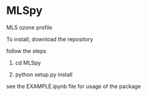 # MLSpy
MLS ozone profile


To install, download the repository

follow the steps

1. cd MLSpy

2. python setup.py install 



see the EXAMPLE.ipynb file for usage of the package

